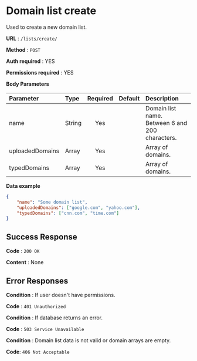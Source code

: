 # Domain list create

Used to create a new domain list.

**URL** : `/lists/create/`

**Method** : `POST`

**Auth required** : YES

**Permissions required** : YES

**Body Parameters**

|Parameter|Type|Required|Default|Description|
|:---------|:---|:------:|:-------:|:-----------|
|name|String|Yes||Domain list name. Between 6 and 200 characters.|
|uploadedDomains|Array|Yes||Array of domains.|
|typedDomains|Array|Yes||Array of domains.|

**Data example**

```json
{
    "name": "Some domain list",
    "uploadedDomains": ["google.com", "yahoo.com"],
    "typedDomains": ["cnn.com", "time.com"]
}
```

## Success Response

**Code** : `200 OK`

**Content** : None

## Error Responses

**Condition** : If user doesn't have permissions.

**Code** : `401 Unauthorized`

**Condition** : If database returns an error.

**Code** : `503 Service Unavailable`

**Condition** : Domain list data is not valid or domain arrays are empty.

**Code**: `406 Not Acceptable`


